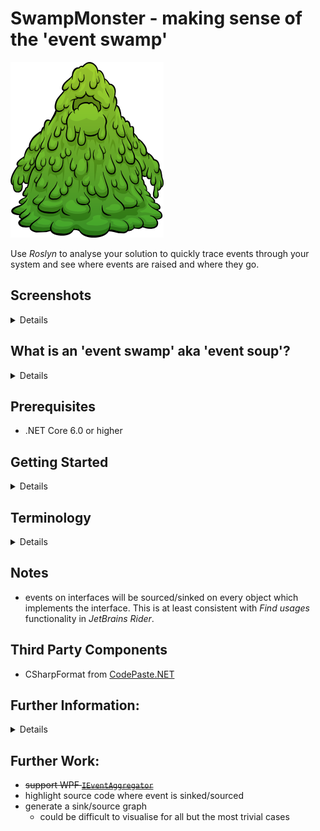 # SwampMonster - making sense of the 'event swamp'
![Swamp Monster](docs/Swamp_Monster.png)

Use _Roslyn_ to analyse your solution to quickly trace events through your system 
and see where events are raised and where they go. 

## Screenshots
<details>
<p/>

  <details>
    <summary>Main page</summary><p/>

  ![Main page](docs/index.png)
  </details>
  <p/>

  <details>
    <summary>Source file</summary><p/>

  ![Source file](docs/contact.png)
  </details>
   <p/>

  <details>
    <summary>Searching for an event</summary><p/>

  ![Searching for an event](docs/events-find.png)
  </details>
  <p/>

</details>

## What is an 'event swamp' aka 'event soup'?
<details>
'Event soup' is an anti-pattern in which components communicate with each other via an event bus
or similar messaging system.  As the system grows, the problem then becomes that interactions
and dependencies are non-obvious.  Further, components which receive a message may then, in turn,
generate more messages; and the sequence of messages is entirely non-obvious.

[redux](https://github.com/reduxjs/redux/issues/1266)
```text
That scenario that Flux tries to avoid is sometimes known as "event soup", and it happens a lot
in applications that rely on event buses or similar, where events get chained in unexpected ways,
sometimes get triggered multiple times without the developer realizing it, specially when
dispatches are triggered inside if clauses.
```

[Angular](https://blog.angular-university.io/angular-2-smart-components-vs-presentation-components-whats-the-difference-when-to-use-each-and-why/)
```text
This is not an accident, it's by design and probably to avoid event soup scenarios that the use
of solutions similar to a service bus like in AngularJs $scope.$emit() and $scope.$broadcast() 
tend to accidentally create.

These type of mechanisms tend to end up creating tight dependencies between different places of
the application that should not be aware of each other, also events end up being triggered
multiple times or in a sequence that is not apparent while just looking at one file.
```

This anti-pattern is called 'event soup' due to it's lack of structure and non-obvious interactions -
just like a bowl of soup!  Here we also call it an 'event swamp' - just like a bowl of soup which has
been left too long, gone rotten and contains monsters waiting to bite you!

* [EventAggregator - antipattern](https://sudonull.com/post/73091-EventAggregator-antipattern)
* [MVVM: When EventAggregator (aka MessageBus) is an Anti-Pattern](https://www.engineerspock.com/2016/06/28/mvvm-when-eventaggregator-aka-messagebus-is-an-anti-pattern/)

</details>

## Prerequisites
* .NET Core 6.0 or higher

## Getting Started
<details>

### Building
```bash
$ git clone https://github.com/TrevorDArcyEvans/SwampMonster.git
$ cd SwampMonster
$ dotnet build SwampMonster.sln
```
### Running
```bash
$ cd SwampMonster.CLI/bin/Debug/net5.0/
$ ./SwampMonster.CLI.exe ../../../../EventSwamp.sln -o EventSwamp
```
* open [main page](SwampMonster.CLI/bin/Debug/net5.0/EventSwamp/index.html)

</details>

## Terminology
<details>

### Sinks
External events to which an object subscribes.  Typically, subscriptions are established in an object's constructor
or when the object gains ownership of another object.

### Sources
Events which an object raises to one or more subscribers.  The object does not know how many subscribers there are.
Further, the order in which subscribers receive the events is indeterminate.

</details>

## Notes
* events on interfaces will be sourced/sinked on every object which implements the interface.
This is at least consistent with _Find usages_ functionality in _JetBrains Rider_.

## Third Party Components
* CSharpFormat from [CodePaste.NET](https://github.com/RickStrahl/CodePaste.NET.git)

## Further Information:
<details>

* [Get started with semantic analysis](https://docs.microsoft.com/en-us/dotnet/csharp/roslyn-sdk/get-started/semantic-analysis)
* [Analysing a .NET Codebase with Roslyn](https://dev.to/mattjhosking/analysing-a-net-codebase-with-roslyn-5cn0)
* [roslyn-analysis](https://github.com/mattjhosking/roslyn-analysis.git)
* [Getting started with Roslyn code analysis](https://blog.wiseowls.co.nz/index.php/2020/05/12/walking-code-with-roslyn/)

</details>

## Further Work:
* ~~support WPF [`IEventAggregator`](https://prismlibrary.com/docs/event-aggregator.html)~~
* highlight source code where event is sinked/sourced
* generate a sink/source graph
  * could be difficult to visualise for all but the most trivial cases 
